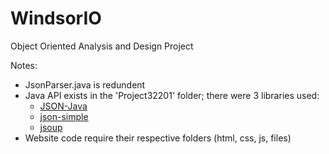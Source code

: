 # WindsorIO
Object Oriented Analysis and Design Project

Notes:
* JsonParser.java is redundent
* Java API exists in the 'Project32201' folder; there were 3 libraries used:
  * [JSON-Java](https://github.com/stleary/JSON-java)
  * [json-simple](https://code.google.com/archive/p/json-simple/)
  * [jsoup](https://jsoup.org/)
* Website code require their respective folders (html, css, js, files)
